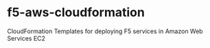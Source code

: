 # f5-aws-cloudformation
CloudFormation Templates for deploying F5 services in Amazon Web Services EC2
